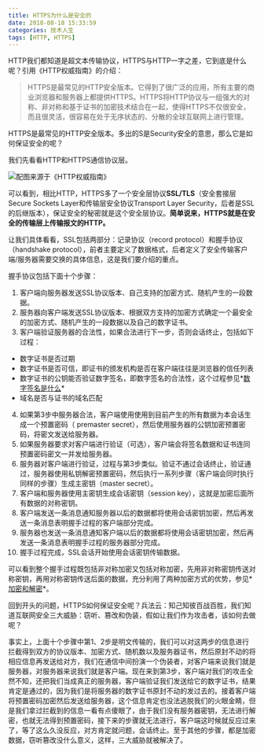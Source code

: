 ```yaml
---
title: HTTPS为什么是安全的
date: 2018-08-18 15:33:59
categories: 技术人生
tags: [HTTP, HTTPS]
---
```


HTTP我们都知道是超文本传输协议，HTTPS与HTTP一字之差，它到底是什么呢？引用《HTTP权威指南》的介绍：
> HTTPS是最常见的HTTP安全版本。它得到了很广泛的应用，所有主要的商业浏览器和服务器上都提供HTTPS。HTTPS将HTTP协议与一组强大的对称、非对称和基于证书的加密技术结合在一起，使得HTTPS不仅很安全，而且很灵活，很容易在处于无序状态的、分散的全球互联网上进行管理。

HTTPS是最常见的HTTP安全版本。多出的S是Security安全的意思，那么它是如何保证安全的呢？

<!--more-->

我们先看看HTTP和HTTPS通信协议层。

![配图来源于《HTTP权威指南》](http://ozgrgjwvp.bkt.clouddn.com/HTTPS%E4%B8%BA%E4%BB%80%E4%B9%88%E6%98%AF%E5%AE%89%E5%85%A8%E7%9A%84/1-http%20layer.png)

可以看到，相比HTTP，HTTPS多了一个安全层协议**SSL/TLS**（安全套接层Secure Sockets Layer和传输层安全协议Transport Layer Security，后者是SSL的后继版本），保证安全的秘密就是这个安全层协议。**简单说来，HTTPS就是在安全的传输层上传输报文的HTTP。**

让我们具体看看，SSL包括两部分：记录协议（record protocol）和握手协议（handshake protocol），前者主要定义了数据格式，后者定义了安全传输客户端/服务器需要交换的具体信息，这是我们要介绍的重点。

握手协议包括下面十个步骤：

1. 客户端向服务器发送SSL协议版本、自己支持的加密方式、随机产生的一段数据。
2. 服务器向客户端发送SSL协议版本、根据双方支持的加密方式确定一个最安全的加密方式、随机产生的一段数据以及自己的数字证书。
3. 客户端验证服务器的合法性，如果合法进行下一步，否则会话终止，包括如下过程：
- 数字证书是否过期
- 数字证书是否可信，即证书的颁发机构是否在客户端往往是浏览器的信任列表
- 数字证书的公钥能否验证数字签名，即数字签名的合法性，这个过程参见*[数字签名是什么](https://pingao777.github.io/2018/08/15/%E6%95%B0%E5%AD%97%E7%AD%BE%E5%90%8D%E6%98%AF%E4%BB%80%E4%B9%88/)*
- 域名是否与证书的域名匹配

4. 如果第3步中服务器合法，客户端使用使用到目前产生的所有数据为本会话生成一个预置密码（ premaster secret），然后使用服务器的公钥加密预置密码，将密文发送给服务器。
5. 如果服务器要求对客户端进行验证（可选），客户端会将签名数据和证书连同预置密码密文一并发给服务器。
6. 服务器对客户端进行验证，过程与第3步类似。验证不通过会话终止，验证通过，服务器使用私钥解密预置密码，然后执行一系列步骤（客户端会同时执行同样的步骤）生成主密钥（master secret）。
7. 客户端和服务器使用主密钥生成会话密钥（session key），这就是加密后面所有数据的对称密钥。
8. 客户端发送一条消息通知服务器以后的数据都将使用会话密钥加密，然后再发送一条消息表明握手过程的客户端部分完成。
9. 服务器也发送一条消息通知客户端以后的数据都将使用会话密钥加密，然后再发送一条消息表明握手过程的服务器部分完成。
10. 握手过程完成，SSL会话开始使用会话密钥传输数据。

可以看到整个握手过程既包括非对称加密又包括对称加密，先用非对称密钥传送对称密钥，再用对称密钥传送后面的数据，充分利用了两种加密方式的优势，参见*[加密和解密](https://pingao777.github.io/2018/08/17/%E5%8A%A0%E5%AF%86%E5%92%8C%E8%A7%A3%E5%AF%86/)*。

回到开头的问题，HTTPS如何保证安全呢？兵法云：知己知彼百战百胜，我们知道互联网安全三大威胁：窃听、篡改和伪装，假如让我们作为攻击者，该如何去做呢？

事实上，上面十个步骤中第1、2步是明文传输的，我们可以对这两步的信息进行拦截得到双方的协议版本、加密方式、随机数以及服务器证书，然后原封不动的将相应信息再发送给对方，我们在通信中间扮演一个伪装者，对客户端来说我们就是服务器，对服务器来说我们就是客户端。现在来到第3步，客户端对我们的攻击全然不知，还把我们当成真正的服务器，客户端验证我们发送给它的数字证书，结果肯定是通过的，因为我们是将服务器的数字证书原封不动的发过去的。接着客户端将预置密码加密然后发送给服务器，这个信息肯定也没法逃脱我们的火眼金睛，但是我们拿过拦截到的信息一看有点傻眼了，由于我们没有服务器密钥，无法进行解密，也就无法得到预置密码，接下来的步骤就无法进行，客户端这时候就反应过来了，等了这么久没反应，对方肯定就问题，会话终止。至于其他的步骤，都是加密数据，窃听篡改没什么意义，这样，三大威胁就被解决了。
